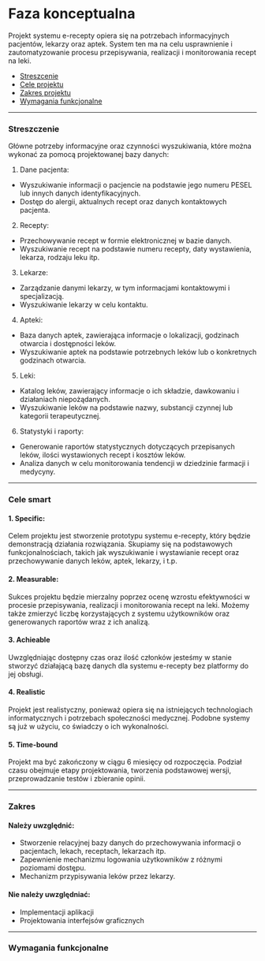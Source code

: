 # Faza konceptualna
Projekt systemu e-recepty opiera się na potrzebach informacyjnych pacjentów, lekarzy oraz aptek. System ten ma na celu usprawnienie i zautomatyzowanie procesu przepisywania, realizacji i monitorowania recept na leki.
* [Streszcenie](#streszczenie)
* [Cele projektu](#cele-smart)
* [Zakres projektu](#zakres)
* [Wymagania funkcjonalne](#wymagania-funkcjonalne)
___
### Streszczenie 
Główne potrzeby informacyjne oraz czynności wyszukiwania, które można wykonać za pomocą projektowanej bazy danych:
1. Dane pacjenta:
- Wyszukiwanie informacji o pacjencie na podstawie jego numeru PESEL lub innych danych identyfikacyjnych.
- Dostęp do alergii, aktualnych recept oraz danych kontaktowych pacjenta.
2. Recepty:
- Przechowywanie recept w formie elektronicznej w bazie danych.
- Wyszukiwanie recept na podstawie numeru recepty, daty wystawienia, lekarza, rodzaju leku itp.
3. Lekarze:
- Zarządzanie danymi lekarzy, w tym informacjami kontaktowymi i specjalizacją.
- Wyszukiwanie lekarzy w celu kontaktu.
4. Apteki:
- Baza danych aptek, zawierająca informacje o lokalizacji, godzinach otwarcia i dostępności leków.
- Wyszukiwanie aptek na podstawie potrzebnych leków lub o konkretnych godzinach otwarcia.
5. Leki:
- Katalog leków, zawierający informacje o ich składzie, dawkowaniu i działaniach niepożądanych.
- Wyszukiwanie leków na podstawie nazwy, substancji czynnej lub kategorii terapeutycznej.
6. Statystyki i raporty:
- Generowanie raportów statystycznych dotyczących przepisanych leków, ilości wystawionych recept i kosztów leków.
- Analiza danych w celu monitorowania tendencji w dziedzinie farmacji i medycyny.
___
### Cele smart
#### 1. Specific:
Celem projektu jest stworzenie prototypu systemu e-recepty, który będzie demonstracją działania rozwiązania. Skupiamy się na podstawowych funkcjonalnościach, takich jak wyszukiwanie i wystawianie recept oraz przechowywanie danych leków, aptek, lekarzy, i t.p.
#### 2. Measurable:
Sukces projektu będzie mierzalny poprzez ocenę wzrostu efektywności w procesie przepisywania, realizacji i monitorowania recept na leki. Możemy także zmierzyć liczbę korzystających z systemu użytkowników oraz generowanych raportów wraz z ich analizą.
#### 3. Achieable
Uwzględniając dostępny czas oraz ilość członków jesteśmy w stanie stworzyć działającą bazę danych dla systemu e-recepty bez platformy do jej obsługi.
#### 4. Realistic 
Projekt jest realistyczny, ponieważ opiera się na istniejących technologiach informatycznych i potrzebach społeczności medycznej. Podobne systemy są już w użyciu, co świadczy o ich wykonalności.
#### 5. Time-bound
Projekt ma być zakończony w ciągu 6 miesięcy od rozpoczęcia. Podział czasu obejmuje etapy projektowania, tworzenia podstawowej wersji, przeprowadzanie testów i zbieranie opinii.
___
### Zakres
#### Należy uwzględnić:
- Stworzenie relacyjnej bazy danych do przechowywania informacji o pacjentach, lekach, receptach, lekarzach itp.
- Zapewnienie mechanizmu logowania użytkowników z różnymi poziomami dostępu.
- Mechanizm przypisywania leków przez lekarzy.
#### Nie należy uwzględniać:
- Implementacji aplikacji
- Projektowania interfejsów graficznych
___
### Wymagania funkcjonalne